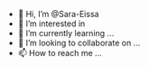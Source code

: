 - 👋 Hi, I’m @Sara-Eissa
- 👀 I’m interested in 
- 🌱 I’m currently learning ...
- 💞️ I’m looking to collaborate on ...
- 📫 How to reach me ...

<!---
Sara-Eissa/Sara-Eissa is a ✨ special ✨ repository because its `README.md` (this file) appears on your GitHub profile.
You can click the Preview link to take a look at your changes.
--->
